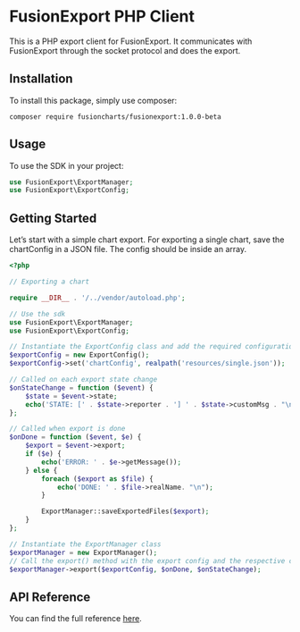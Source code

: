 # FusionExport PHP Client

This is a PHP export client for FusionExport. It communicates with FusionExport through the socket protocol and does the export.

## Installation

To install this package, simply use composer:

```
composer require fusioncharts/fusionexport:1.0.0-beta
```

## Usage

To use the SDK in your project:

```php
use FusionExport\ExportManager;
use FusionExport\ExportConfig;
```

## Getting Started

Let’s start with a simple chart export. For exporting a single chart, save the chartConfig in a JSON file. The config should be inside an array.

```php
<?php

// Exporting a chart

require __DIR__ . '/../vendor/autoload.php';

// Use the sdk
use FusionExport\ExportManager;
use FusionExport\ExportConfig;

// Instantiate the ExportConfig class and add the required configurations
$exportConfig = new ExportConfig();
$exportConfig->set('chartConfig', realpath('resources/single.json'));

// Called on each export state change
$onStateChange = function ($event) {
    $state = $event->state;
    echo('STATE: [' . $state->reporter . '] ' . $state->customMsg . "\n");
};

// Called when export is done
$onDone = function ($event, $e) {
    $export = $event->export;
    if ($e) {
        echo('ERROR: ' . $e->getMessage());
    } else {
        foreach ($export as $file) {
            echo('DONE: ' . $file->realName. "\n");
        }

        ExportManager::saveExportedFiles($export);
    }
};

// Instantiate the ExportManager class
$exportManager = new ExportManager();
// Call the export() method with the export config and the respective callbacks
$exportManager->export($exportConfig, $onDone, $onStateChange);
```

## API Reference

You can find the full reference [here](https://www.fusioncharts.com/dev/exporting-charts/using-fusionexport/sdk-api-reference/php.html).